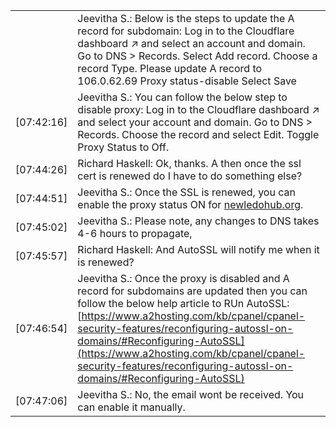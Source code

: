 
|            |                                                                                                                                                                                                                                                                                                                                                                                         |
| ---------- | --------------------------------------------------------------------------------------------------------------------------------------------------------------------------------------------------------------------------------------------------------------------------------------------------------------------------------------------------------------------------------------- |
|            | Jeevitha S.: Below is the steps to update the A record for subdomain: Log in to the Cloudflare dashboard ↗ and select an account and domain. Go to DNS > Records. Select Add record. Choose a record Type. Please update A record to 106.0.62.69 Proxy status-disable Select Save                                                                                                       |
| [07:42:16] | Jeevitha S.: You can follow the below step to disable proxy: Log in to the Cloudflare dashboard ↗ and select your account and domain. Go to DNS > Records. Choose the record and select Edit. Toggle Proxy Status to Off.                                                                                                                                                               |
| [07:44:26] | Richard Haskell: Ok, thanks. A then once the ssl cert is renewed do I have to do something else?                                                                                                                                                                                                                                                                                        |
| [07:44:51] | Jeevitha S.: Once the SSL is renewed, you can enable the proxy status ON for [newledohub.org](http://newledohub.org).                                                                                                                                                                                                                                                                   |
| [07:45:02] | Jeevitha S.: Please note, any changes to DNS takes 4-6 hours to propagate,                                                                                                                                                                                                                                                                                                              |
| [07:45:57] | Richard Haskell: And AutoSSL will notify me when it is renewed?                                                                                                                                                                                                                                                                                                                         |
| [07:46:54] | Jeevitha S.: Once the proxy is disabled and A record for subdomains are updated then you can follow the below help article to RUn AutoSSL: [https://www.a2hosting.com/kb/cpanel/cpanel-security-features/reconfiguring-autossl-on-domains/#Reconfiguring-AutoSSL](https://www.a2hosting.com/kb/cpanel/cpanel-security-features/reconfiguring-autossl-on-domains/#Reconfiguring-AutoSSL) |
| [07:47:06] | Jeevitha S.: No, the email wont be received. You can enable it manually.                                                                                                                                                                                                                                                                                                                |
